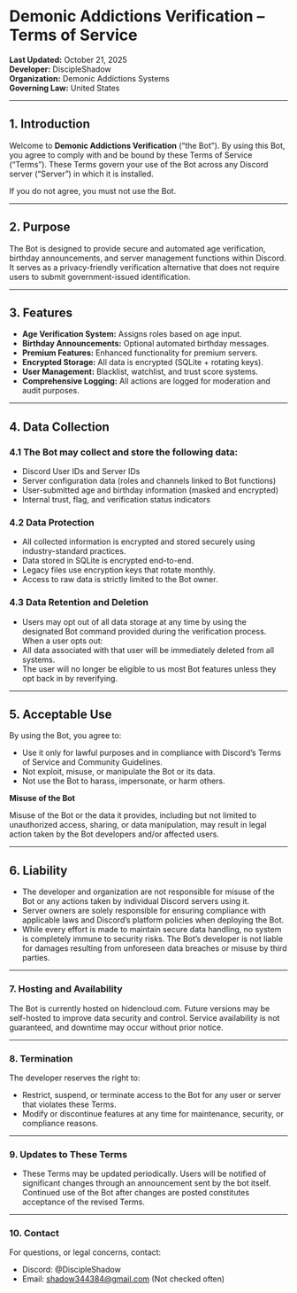 # Demonic Addictions Verification – Terms of Service

**Last Updated:** October 21, 2025  
**Developer:** DiscipleShadow  
**Organization:** Demonic Addictions Systems  
**Governing Law:** United States  

---

## 1. Introduction
Welcome to **Demonic Addictions Verification** (“the Bot”). By using this Bot, you agree to comply with and be bound by these Terms of Service (“Terms”). These Terms govern your use of the Bot across any Discord server (“Server”) in which it is installed.

If you do not agree, you must not use the Bot.

---

## 2. Purpose
The Bot is designed to provide secure and automated age verification, birthday announcements, and server management functions within Discord. It serves as a privacy-friendly verification alternative that does not require users to submit government-issued identification.

---

## 3. Features
- **Age Verification System:** Assigns roles based on age input.  
- **Birthday Announcements:** Optional automated birthday messages.  
- **Premium Features:** Enhanced functionality for premium servers.  
- **Encrypted Storage:** All data is encrypted (SQLite + rotating keys).  
- **User Management:** Blacklist, watchlist, and trust score systems.  
- **Comprehensive Logging:** All actions are logged for moderation and audit purposes.

---

## 4. Data Collection
### 4.1 The Bot may collect and store the following data:
- Discord User IDs and Server IDs
- Server configuration data (roles and channels linked to Bot functions)
- User-submitted age and birthday information (masked and encrypted)
- Internal trust, flag, and verification status indicators

### 4.2 Data Protection
- All collected information is encrypted and stored securely using industry-standard practices.
- Data stored in SQLite is encrypted end-to-end.
- Legacy files use encryption keys that rotate monthly.
- Access to raw data is strictly limited to the Bot owner.

### 4.3 Data Retention and Deletion
- Users may opt out of all data storage at any time by using the designated Bot command provided during the verification process. When a user opts out:
- All data associated with that user will be immediately deleted from all systems.
- The user will no longer be eligible to us most Bot features unless they opt back in by reverifying.

---

## 5. Acceptable Use

By using the Bot, you agree to:
- Use it only for lawful purposes and in compliance with Discord’s Terms of Service and Community Guidelines.
- Not exploit, misuse, or manipulate the Bot or its data.
- Not use the Bot to harass, impersonate, or harm others.

**Misuse of the Bot**

Misuse of the Bot or the data it provides, including but not limited to unauthorized access, sharing, or data manipulation, may result in legal action taken by the Bot developers and/or affected users.

---

## 6. Liability

- The developer and organization are not responsible for misuse of the Bot or any actions taken by individual Discord servers using it.
- Server owners are solely responsible for ensuring compliance with applicable laws and Discord’s platform policies when deploying the Bot.
- While every effort is made to maintain secure data handling, no system is completely immune to security risks. The Bot’s developer is not liable for damages resulting from unforeseen data breaches or misuse by third parties.

---

### 7. Hosting and Availability

The Bot is currently hosted on hidencloud.com. Future versions may be self-hosted to improve data security and control. Service availability is not guaranteed, and downtime may occur without prior notice.

---

### 8. Termination

The developer reserves the right to:
- Restrict, suspend, or terminate access to the Bot for any user or server that violates these Terms.
- Modify or discontinue features at any time for maintenance, security, or compliance reasons.

---

### 9. Updates to These Terms
- These Terms may be updated periodically. Users will be notified of significant changes through an announcement sent by the bot itself. Continued use of the Bot after changes are posted constitutes acceptance of the revised Terms.

---

### 10. Contact

For questions, or legal concerns, contact:
- Discord: @DiscipleShadow
- Email: shadow344384@gmail.com (Not checked often)
